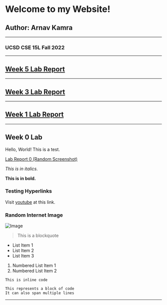 # Welcome to my Website!
## Author: Arnav Kamra

---
### UCSD CSE 15L Fall 2022
---
## **[Week 5 Lab Report](https://arnavkamra14.github.io/cse15l-lab-reports/Week%205/lab-report-3-week-5.html)**
---
## **[Week 3 Lab Report](https://arnavkamra14.github.io/cse15l-lab-reports/Week%203/lab-report-2-week-3.html)**
---
## **[Week 1 Lab Report](https://arnavkamra14.github.io/cse15l-lab-reports/Week%201/lab-report-1-week-1.html)**
---

## **Week 0 Lab**


Hello, World! This is a test.

[Lab Report 0 (Random Screenshot)](https://arnavkamra14.github.io/cse15l-lab-reports/Week%200/lab-report-1-week-0.html)

*This is in italics.*

**This is in bold.**

### Testing Hyperlinks
Visit [youtube](https://www.youtube.com/) at this link.

### Random Internet Image
![Image](https://images.newscientist.com/wp-content/uploads/2019/06/18142824/einstein.jpg)

> This is a blockquote

* List Item 1
* List Item 2
* List Item 3

1. Numbered List Item 1
2. Numbered List Item 2

`This is inline code`

```
This represents a block of code
It can also span multiple lines
```
---

